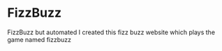 # FizzBuzz
FizzBuzz but automated
I created this fizz buzz website which plays the game named fizzbuzz

